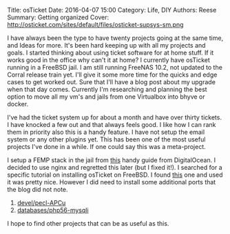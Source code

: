 Title: osTicket
Date: 2016-04-07 15:00
Category: Life, DIY
Authors: Reese
Summary: Getting organized
Cover: http://osticket.com/sites/default/files/osticket-supsys-sm.png
 
I have always been the type to have twenty projects going at the same time, and Ideas for more. It's been hard keeping up with all my projects and goals. I started thinking about using ticket software for at home stuff. If it works good in the office why can't it at home? I currently have osTicket running in a FreeBSD jail. I am still running FreeNAS 10.2, not updated to the Corral release train yet. I'll give it some more time for the quicks and edge cases to get worked out.
Sure that I'll have a blog post about my upgrade when that day comes. Currently I'm researching and planning the best option to move all my vm's and jails from one Virtualbox into bhyve or docker.

I've had the ticket system up for about a month and have over thirty tickets. I have knocked a few out and that always feels good. I like how I can rank them in priority also this is a handy feature. I have not setup the email system or any other plugins yet. This has been one of the most useful projects I've done in a while. If one could say this was a meta-project.

I setup a FEMP stack in the jail from [this](https://www.digitalocean.com/community/tutorials/how-to-install-an-nginx-mysql-and-php-femp-stack-on-freebsd-10-1) handy guide from DigitalOcean. I decided to use nginx and regretted this later (but I fixed it!). I searched for a specific tutorial on installing osTicket on FreeBSD. I found [this](https://jombsd.blogspot.com/2016/02/how-to-install-osticket-freebsd.html) one and used it was pretty nice. However I did need to install some
additional ports that the blog did not note. 

1. [devel/pecl-APCu](https://www.freshports.org/devel/pecl-APCu/) 
2. [databases/php56-mysqli](https://www.freshports.org/databases/php56-mysqli/)

I hope to find other projects that can be as useful as this.
